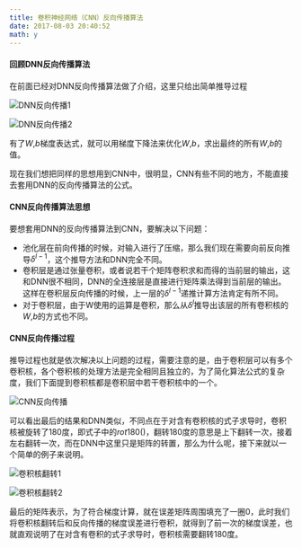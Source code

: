 ```yaml
---
title: 卷积神经网络（CNN）反向传播算法
date: 2017-08-03 20:40:52
math: y
---
```

#### 回顾DNN反向传播算法
在前面已经对DNN反向传播算法做了介绍，这里只给出简单推导过程

![DNN反向传播1](http://i1.bvimg.com/595056/309e0efdc08f7848.jpg)

![DNN反向传播2](http://i2.bvimg.com/595056/81416efb5bfbf077.jpg)

有了$W$,$b$梯度表达式，就可以用梯度下降法来优化$W$,$b$，求出最终的所有$W$,$b$的值。

现在我们想把同样的思想用到CNN中，很明显，CNN有些不同的地方，不能直接去套用DNN的反向传播算法的公式。

#### CNN反向传播算法思想
要想套用DNN的反向传播算法到CNN，要解决以下问题：

- 池化层在前向传播的时候，对输入进行了压缩，那么我们现在需要向前反向推导$\delta^{l-1}$，这个推导方法和DNN完全不同。
- 卷积层是通过张量卷积，或者说若干个矩阵卷积求和而得的当前层的输出，这和DNN很不相同，DNN的全连接层是直接进行矩阵乘法得到当前层的输出。这样在卷积层反向传播的时候，上一层的$\delta^{l-1}$递推计算方法肯定有所不同。
- 对于卷积层，由于W使用的运算是卷积，那么从$\delta^l$推导出该层的所有卷积核的$W$,$b$的方式也不同。

#### CNN反向传播过程
推导过程也就是依次解决以上问题的过程，需要注意的是，由于卷积层可以有多个卷积核，各个卷积核的处理方法是完全相同且独立的，为了简化算法公式的复杂度，我们下面提到卷积核都是卷积层中若干卷积核中的一个。

![CNN反向传播](http://i1.bvimg.com/595056/09e749ea91b7c78d.jpg)

可以看出最后的结果和DNN类似，不同点在于对含有卷积核的式子求导时，卷积核被旋转了180度，即式子中的$rot180()$，翻转180度的意思是上下翻转一次，接着左右翻转一次，而在DNN中这里只是矩阵的转置，那么为什么呢，接下来就以一个简单的例子来说明。

![卷积核翻转1](http://i2.bvimg.com/595056/f432258646c76038.jpg)

![卷积核翻转2](http://i1.bvimg.com/595056/a6318aaf6dcfa4fa.jpg)

最后的矩阵表示，为了符合梯度计算，就在误差矩阵周围填充了一圈0，此时我们将卷积核翻转后和反向传播的梯度误差进行卷积，就得到了前一次的梯度误差，也就直观说明了在对含有卷积的式子求导时，卷积核需要翻转180度。